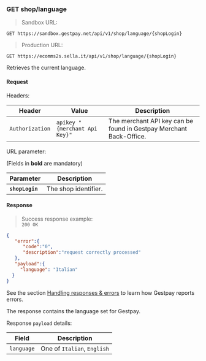 ### GET shop/language


> Sandbox URL:

```
GET https://sandbox.gestpay.net/api/v1/shop/language/{shopLogin}
```


> Production URL: 

```
GET https://ecomms2s.sella.it/api/v1/shop/language/{shopLogin}
```

Retrieves the current language. 

#### Request 

Headers: 

| Header          | Value                         | Description                                                        |
| --------------- | ----------------------------- | ------------------------------------------------------------------ |
| `Authorization` | `apikey "{merchant Api Key}"` | The merchant API key can be found in Gestpay Merchant Back-Office. |

URL parameter: 

(Fields in **bold** are mandatory)

| Parameter | Description | 
| --------- | ----------- | 
| **`shopLogin`** | The shop identifier. | 

#### Response 

> Success response example:<br>
> `200 OK`

```json
{
   "error":{  
      "code":"0",
      "description":"request correctly processed"
   },
   "payload":{
     "language": "Italian"
  }
}
```

See the section [Handling responses & errors](#handling-responses-amp-errors) to learn how Gestpay reports errors.

The response contains the language set for Gestpay. 

Response `payload` details:


| Field          | Description 
| -------------- | -----------
| `language` | One of  `Italian`, `English`